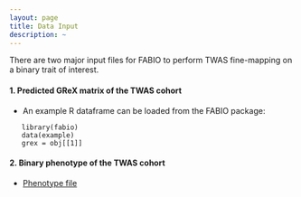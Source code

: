 ```yaml
---
layout: page
title: Data Input
description: ~
---
```

There are two major input files for FABIO to perform TWAS fine-mapping on a binary trait of interest.
#### 1. Predicted GReX matrix of the TWAS cohort
  * An example R dataframe can be loaded from the FABIO package:
 ```
    library(fabio)
    data(example)
    grex = obj[[1]]
 ```
  
#### 2. Binary phenotype of the TWAS cohort
  * [Phenotype file](https://github.com/superggbond/FABIO-command-line-tool/blob/main/data/pheno.txt)
